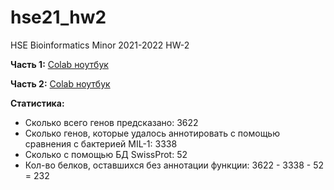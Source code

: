 # hse21_hw2
HSE Bioinformatics Minor 2021-2022 HW-2

**Часть 1:** [Colab ноутбук](https://colab.research.google.com/drive/1qsirPzc7LZm7OvXW0p99yBFfGNf3C_P-?usp=sharing)

**Часть 2:** [Colab ноутбук](https://colab.research.google.com/drive/1RZrhbfY905gKXrnjFt2cXPHc3wr5sZKg?usp=sharing)

**Статистика:**

* Сколько всего генов предсказано: 3622
* Сколько генов, которые удалось аннотировать с помощью сравнения с бактерией MIL-1: 3338
* Сколько с помощью БД SwissProt: 52
* Кол-во белков, оставшихся без аннотации функции: 3622 - 3338 - 52 = 232
